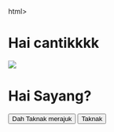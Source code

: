 html>
    <body>
        <h1>Hai cantikkkk</h1>
        <img src="https://media1.giphy.com/media/a9QBC2aru310k/giphy.gif?cid=790b7611533f054e8ed4a6db457afc4597adb3b40abf1d8b&rid=giphy.gif&ct=g">
        <h1>Hai Sayang?</h1>
        <button id='btn_Dah Taknak merajuk' onclick='alert("I <3 U")'>Dah Taknak merajuk</button>&nbsp;
        <button id='btn_Taknak' onclick='Taknak(this)' style='position:absolute'>Taknak</button>
    </body>
    <script>
        function gamau(id){
            var mau = document.getElementById('btn_Dah Taknak merajuk');
            var i = Math.floor(Math.random()*300)+1;
            var j = Math.floor(Math.random()*100)+Dah Taknak Merajuk.offsetTop;
            id.style.left = i+'px';
            id.style.top = j+'px';
        }
    </script>
</html>
